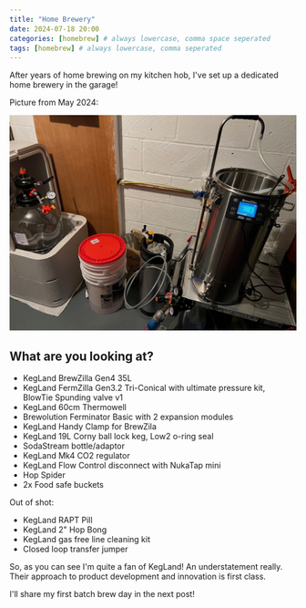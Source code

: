 ```yaml
---
title: "Home Brewery"
date: 2024-07-18 20:00
categories: [homebrew] # always lowercase, comma space seperated
tags: [homebrew] # always lowercase, comma seperated
---
```


After years of home brewing on my kitchen hob, I've set up a dedicated home brewery in the garage!

Picture from May 2024:

![Home Brewery](assets/images/homebrew/homebrewery.jpg)


## What are you looking at?
- KegLand BrewZilla Gen4 35L
- KegLand FermZilla Gen3.2 Tri-Conical with ultimate pressure kit, BlowTie Spunding valve v1
- KegLand 60cm Thermowell
- Brewolution Ferminator Basic with 2 expansion modules
- KegLand Handy Clamp for BrewZila
- KegLand 19L Corny ball lock keg, Low2 o-ring seal
- SodaStream bottle/adaptor
- KegLand Mk4 CO2 regulator
- KegLand Flow Control disconnect with NukaTap mini
- Hop Spider
- 2x Food safe buckets

Out of shot:
- KegLand RAPT Pill
- KegLand 2" Hop Bong
- KegLand gas free line cleaning kit
- Closed loop transfer jumper


So, as you can see I'm quite a fan of KegLand! An understatement really. Their approach to product development and innovation is first class. 

I'll share my first batch brew day in the next post!